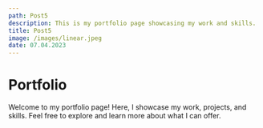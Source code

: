 ```yaml
---
path: Post5
description: This is my portfolio page showcasing my work and skills.
title: Post5
image: /images/linear.jpeg
date: 07.04.2023
---
```


# Portfolio

Welcome to my portfolio page! Here, I showcase my work, projects, and skills. Feel free to explore and learn more about what I can offer.